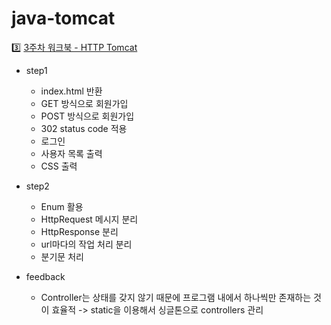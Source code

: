 # java-tomcat


3️⃣ [3주차 워크북 - HTTP Tomcat](https://fearless-texture-68a.notion.site/Server-3-HTTP-Tomcat-8dfa1b57af434e9184d21d44a785194d)
- step1
  - index.html 반환
  - GET 방식으로 회원가입
  - POST 방식으로 회원가입
  - 302 status code 적용
  - 로그인
  - 사용자 목록 출력
  - CSS 출력


- step2
  - Enum 활용
  - HttpRequest 메시지 분리
  - HttpResponse 분리
  - url마다의 작업 처리 분리
  - 분기문 처리


- feedback
  - Controller는 상태를 갖지 않기 때문에 프로그램 내에서 하나씩만 존재하는 것이 효율적 -> static을 이용해서 싱글톤으로 controllers 관리
